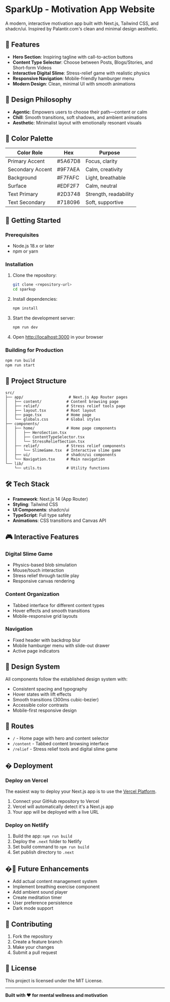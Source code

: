 # SparkUp - Motivation App Website

A modern, interactive motivation app built with Next.js, Tailwind CSS, and shadcn/ui. Inspired by Palantir.com's clean and minimal design aesthetic.

## 🌟 Features

- **Hero Section**: Inspiring tagline with call-to-action buttons
- **Content Type Selector**: Choose between Posts, Blogs/Stories, and Short-form Videos
- **Interactive Digital Slime**: Stress-relief game with realistic physics
- **Responsive Navigation**: Mobile-friendly hamburger menu
- **Modern Design**: Clean, minimal UI with smooth animations

## 🎨 Design Philosophy

- **Agentic**: Empowers users to choose their path—content or calm
- **Chill**: Smooth transitions, soft shadows, and ambient animations
- **Aesthetic**: Minimalist layout with emotionally resonant visuals

## 🎯 Color Palette

| Color Role       | Hex       | Purpose |
|------------------|-----------|---------|
| Primary Accent   | #5A67D8   | Focus, clarity |
| Secondary Accent | #9F7AEA   | Calm, creativity |
| Background       | #F7FAFC   | Light, breathable |
| Surface          | #EDF2F7   | Calm, neutral |
| Text Primary     | #2D3748   | Strength, readability |
| Text Secondary   | #718096   | Soft, supportive |

## 🚀 Getting Started

### Prerequisites

- Node.js 18.x or later
- npm or yarn

### Installation

1. Clone the repository:
   ```bash
   git clone <repository-url>
   cd sparkup
   ```

2. Install dependencies:
   ```bash
   npm install
   ```

3. Start the development server:
   ```bash
   npm run dev
   ```

4. Open [http://localhost:3000](http://localhost:3000) in your browser

### Building for Production

```bash
npm run build
npm run start
```

## 📁 Project Structure

```
src/
├── app/                    # Next.js App Router pages
│   ├── content/           # Content browsing page
│   ├── relief/            # Stress relief tools page
│   ├── layout.tsx         # Root layout
│   ├── page.tsx           # Home page
│   └── globals.css        # Global styles
├── components/
│   ├── home/              # Home page components
│   │   ├── HeroSection.tsx
│   │   ├── ContentTypeSelector.tsx
│   │   └── StressReliefSection.tsx
│   ├── relief/            # Stress relief components
│   │   └── SlimeGame.tsx  # Interactive slime game
│   ├── ui/                # shadcn/ui components
│   └── Navigation.tsx     # Main navigation
└── lib/
    └── utils.ts           # Utility functions
```

## 🛠 Tech Stack

- **Framework**: Next.js 14 (App Router)
- **Styling**: Tailwind CSS
- **UI Components**: shadcn/ui
- **TypeScript**: Full type safety
- **Animations**: CSS transitions and Canvas API

## 🎮 Interactive Features

### Digital Slime Game
- Physics-based blob simulation
- Mouse/touch interaction
- Stress relief through tactile play
- Responsive canvas rendering

### Content Organization
- Tabbed interface for different content types
- Hover effects and smooth transitions
- Mobile-responsive grid layouts

### Navigation
- Fixed header with backdrop blur
- Mobile hamburger menu with slide-out drawer
- Active page indicators

## 🎨 Design System

All components follow the established design system with:
- Consistent spacing and typography
- Hover states with lift effects
- Smooth transitions (300ms cubic-bezier)
- Accessible color contrasts
- Mobile-first responsive design

## 📱 Routes

- `/` - Home page with hero and content selector
- `/content` - Tabbed content browsing interface  
- `/relief` - Stress relief tools and digital slime game

## � Deployment

### Deploy on Vercel

The easiest way to deploy your Next.js app is to use the [Vercel Platform](https://vercel.com/new?utm_medium=default-template&filter=next.js&utm_source=create-next-app&utm_campaign=create-next-app-readme).

1. Connect your GitHub repository to Vercel
2. Vercel will automatically detect it's a Next.js app
3. Your app will be deployed with a live URL

### Deploy on Netlify

1. Build the app: `npm run build`
2. Deploy the `.next` folder to Netlify
3. Set build command to `npm run build`
4. Set publish directory to `.next`

## �🚧 Future Enhancements

- Add actual content management system
- Implement breathing exercise component
- Add ambient sound player
- Create meditation timer
- User preference persistence
- Dark mode support

## 🤝 Contributing

1. Fork the repository
2. Create a feature branch
3. Make your changes
4. Submit a pull request

## 📄 License

This project is licensed under the MIT License.

---

**Built with ❤️ for mental wellness and motivation**